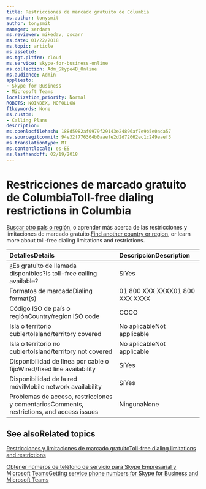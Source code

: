 ```yaml
---
title: Restricciones de marcado gratuito de Columbia
ms.author: tonysmit
author: tonysmit
manager: serdars
ms.reviewer: mikedav, oscarr
ms.date: 01/22/2018
ms.topic: article
ms.assetid: 
ms.tgt.pltfrm: cloud
ms.service: skype-for-business-online
ms.collection: Adm_Skype4B_Online
ms.audience: Admin
appliesto:
- Skype for Business
- Microsoft Teams
localization_priority: Normal
ROBOTS: NOINDEX, NOFOLLOW
f1keywords: None
ms.custom:
- Calling Plans
description: 
ms.openlocfilehash: 188d5982af0979f29143e24896af7e9b5e0ada57
ms.sourcegitcommit: 94e32f776364b0aaefe2d2d72062ec1c249eaef3
ms.translationtype: MT
ms.contentlocale: es-ES
ms.lasthandoff: 02/19/2018
---
```

# <a name="toll-free-dialing-restrictions-in-columbia"></a><span data-ttu-id="0fca2-102">Restricciones de marcado gratuito de Columbia</span><span class="sxs-lookup"><span data-stu-id="0fca2-102">Toll-free dialing restrictions in Columbia</span></span>

<span data-ttu-id="0fca2-103">[Buscar otro país o región](../what-are-calling-plans-in-office-365/toll-free-dialing-limitations-and-restrictions.md), o aprender más acerca de las restricciones y limitaciones de marcado gratuito.</span><span class="sxs-lookup"><span data-stu-id="0fca2-103">[Find another country or region](../what-are-calling-plans-in-office-365/toll-free-dialing-limitations-and-restrictions.md), or learn more about toll-free dialing limitations and restrictions.</span></span>


|<span data-ttu-id="0fca2-104">**Detalles**</span><span class="sxs-lookup"><span data-stu-id="0fca2-104">**Details**</span></span>|<span data-ttu-id="0fca2-105">**Descripción**</span><span class="sxs-lookup"><span data-stu-id="0fca2-105">**Description**</span></span>|
|:-----|:-----|
|<span data-ttu-id="0fca2-106">¿Es gratuito de llamada disponibles?</span><span class="sxs-lookup"><span data-stu-id="0fca2-106">Is toll-free calling available?</span></span>  <br/> |<span data-ttu-id="0fca2-107">Sí</span><span class="sxs-lookup"><span data-stu-id="0fca2-107">Yes</span></span>  <br/> |
|<span data-ttu-id="0fca2-108">Formatos de marcado</span><span class="sxs-lookup"><span data-stu-id="0fca2-108">Dialing format(s)</span></span>  <br/> |<span data-ttu-id="0fca2-109">01 800 XXX XXXX</span><span class="sxs-lookup"><span data-stu-id="0fca2-109">01 800 XXX XXXX</span></span>  <br/> |
|<span data-ttu-id="0fca2-110">Código ISO de país o región</span><span class="sxs-lookup"><span data-stu-id="0fca2-110">Country/region ISO code</span></span>  <br/> |<span data-ttu-id="0fca2-111">CO</span><span class="sxs-lookup"><span data-stu-id="0fca2-111">CO</span></span>  <br/> |
|<span data-ttu-id="0fca2-112">Isla o territorio cubierto</span><span class="sxs-lookup"><span data-stu-id="0fca2-112">Island/territory covered</span></span>  <br/> |<span data-ttu-id="0fca2-113">No aplicable</span><span class="sxs-lookup"><span data-stu-id="0fca2-113">Not applicable</span></span>  <br/> |
|<span data-ttu-id="0fca2-114">Isla o territorio no cubierto</span><span class="sxs-lookup"><span data-stu-id="0fca2-114">Island/territory not covered</span></span>  <br/> |<span data-ttu-id="0fca2-115">No aplicable</span><span class="sxs-lookup"><span data-stu-id="0fca2-115">Not applicable</span></span>  <br/> |
|<span data-ttu-id="0fca2-116">Disponibilidad de línea por cable o fijo</span><span class="sxs-lookup"><span data-stu-id="0fca2-116">Wired/fixed line availability</span></span>  <br/> |<span data-ttu-id="0fca2-117">Sí</span><span class="sxs-lookup"><span data-stu-id="0fca2-117">Yes</span></span>  <br/> |
|<span data-ttu-id="0fca2-118">Disponibilidad de la red móvil</span><span class="sxs-lookup"><span data-stu-id="0fca2-118">Mobile network availability</span></span>  <br/> |<span data-ttu-id="0fca2-119">Sí</span><span class="sxs-lookup"><span data-stu-id="0fca2-119">Yes</span></span>  <br/> |
|<span data-ttu-id="0fca2-120">Problemas de acceso, restricciones y comentarios</span><span class="sxs-lookup"><span data-stu-id="0fca2-120">Comments, restrictions, and access issues</span></span>  <br/> |<span data-ttu-id="0fca2-121">Ninguna</span><span class="sxs-lookup"><span data-stu-id="0fca2-121">None</span></span>  <br/> |
   
## <a name="related-topics"></a><span data-ttu-id="0fca2-122">See also</span><span class="sxs-lookup"><span data-stu-id="0fca2-122">Related topics</span></span>

[<span data-ttu-id="0fca2-123">Restricciones y limitaciones de marcado gratuito</span><span class="sxs-lookup"><span data-stu-id="0fca2-123">Toll-free dialing limitations and restrictions</span></span>](../what-are-calling-plans-in-office-365/toll-free-dialing-limitations-and-restrictions.md)

[<span data-ttu-id="0fca2-124">Obtener números de teléfono de servicio para Skype Empresarial y Microsoft Teams</span><span class="sxs-lookup"><span data-stu-id="0fca2-124">Getting service phone numbers for Skype for Business and Microsoft Teams</span></span>](../what-is-phone-system-in-office-365/getting-service-phone-numbers.md)
